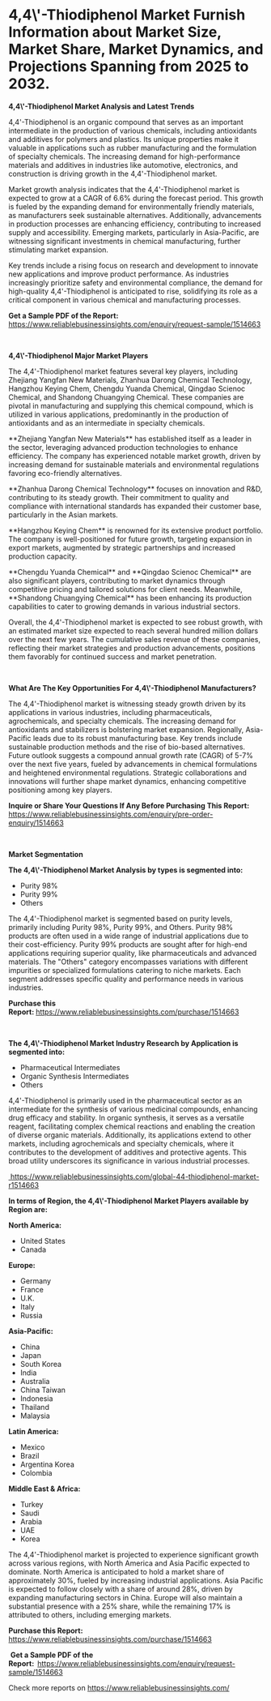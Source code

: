 <p><h1>4,4\'-Thiodiphenol Market Furnish Information about Market Size, Market Share, Market Dynamics, and Projections Spanning from 2025 to 2032.</h1></p><p><strong>4,4\'-Thiodiphenol Market Analysis and Latest Trends</strong></p>
<p><p>4,4'-Thiodiphenol is an organic compound that serves as an important intermediate in the production of various chemicals, including antioxidants and additives for polymers and plastics. Its unique properties make it valuable in applications such as rubber manufacturing and the formulation of specialty chemicals. The increasing demand for high-performance materials and additives in industries like automotive, electronics, and construction is driving growth in the 4,4'-Thiodiphenol market.</p><p>Market growth analysis indicates that the 4,4'-Thiodiphenol market is expected to grow at a CAGR of 6.6% during the forecast period. This growth is fueled by the expanding demand for environmentally friendly materials, as manufacturers seek sustainable alternatives. Additionally, advancements in production processes are enhancing efficiency, contributing to increased supply and accessibility. Emerging markets, particularly in Asia-Pacific, are witnessing significant investments in chemical manufacturing, further stimulating market expansion. </p><p>Key trends include a rising focus on research and development to innovate new applications and improve product performance. As industries increasingly prioritize safety and environmental compliance, the demand for high-quality 4,4'-Thiodiphenol is anticipated to rise, solidifying its role as a critical component in various chemical and manufacturing processes.</p></p>
<p><strong>Get a Sample PDF of the Report:&nbsp;</strong> <a href="https://www.reliablebusinessinsights.com/enquiry/request-sample/1514663?utm_campaign=1837&utm_medium=2&utm_source=Github&utm_content=ia&utm_term=17012025&utm_id=44-thiodiphenol">https://www.reliablebusinessinsights.com/enquiry/request-sample/1514663</a></p>
<p>&nbsp;</p>
<p><strong>4,4\'-Thiodiphenol Major Market Players</strong></p>
<p><p>The 4,4'-Thiodiphenol market features several key players, including Zhejiang Yangfan New Materials, Zhanhua Darong Chemical Technology, Hangzhou Keying Chem, Chengdu Yuanda Chemical, Qingdao Scienoc Chemical, and Shandong Chuangying Chemical. These companies are pivotal in manufacturing and supplying this chemical compound, which is utilized in various applications, predominantly in the production of antioxidants and as an intermediate in specialty chemicals.</p><p>**Zhejiang Yangfan New Materials** has established itself as a leader in the sector, leveraging advanced production technologies to enhance efficiency. The company has experienced notable market growth, driven by increasing demand for sustainable materials and environmental regulations favoring eco-friendly alternatives.</p><p>**Zhanhua Darong Chemical Technology** focuses on innovation and R&D, contributing to its steady growth. Their commitment to quality and compliance with international standards has expanded their customer base, particularly in the Asian markets. </p><p>**Hangzhou Keying Chem** is renowned for its extensive product portfolio. The company is well-positioned for future growth, targeting expansion in export markets, augmented by strategic partnerships and increased production capacity.</p><p>**Chengdu Yuanda Chemical** and **Qingdao Scienoc Chemical** are also significant players, contributing to market dynamics through competitive pricing and tailored solutions for client needs. Meanwhile, **Shandong Chuangying Chemical** has been enhancing its production capabilities to cater to growing demands in various industrial sectors.</p><p>Overall, the 4,4'-Thiodiphenol market is expected to see robust growth, with an estimated market size expected to reach several hundred million dollars over the next few years. The cumulative sales revenue of these companies, reflecting their market strategies and production advancements, positions them favorably for continued success and market penetration.</p></p>
<p>&nbsp;</p>
<p><strong>What Are The Key Opportunities For 4,4\'-Thiodiphenol Manufacturers?</strong></p>
<p><p>The 4,4'-Thiodiphenol market is witnessing steady growth driven by its applications in various industries, including pharmaceuticals, agrochemicals, and specialty chemicals. The increasing demand for antioxidants and stabilizers is bolstering market expansion. Regionally, Asia-Pacific leads due to its robust manufacturing base. Key trends include sustainable production methods and the rise of bio-based alternatives. Future outlook suggests a compound annual growth rate (CAGR) of 5-7% over the next five years, fueled by advancements in chemical formulations and heightened environmental regulations. Strategic collaborations and innovations will further shape market dynamics, enhancing competitive positioning among key players.</p></p>
<p><strong>Inquire or Share Your Questions If Any Before Purchasing This Report:</strong> <a href="https://www.reliablebusinessinsights.com/enquiry/pre-order-enquiry/1514663?utm_campaign=1837&utm_medium=2&utm_source=Github&utm_content=ia&utm_term=17012025&utm_id=44-thiodiphenol">https://www.reliablebusinessinsights.com/enquiry/pre-order-enquiry/1514663</a></p>
<p>&nbsp;</p>
<p><strong>Market Segmentation</strong></p>
<p><strong>The 4,4\'-Thiodiphenol Market Analysis by types is segmented into:</strong></p>
<p><ul><li>Purity 98%</li><li>Purity 99%</li><li>Others</li></ul></p>
<p><p>The 4,4'-Thiodiphenol market is segmented based on purity levels, primarily including Purity 98%, Purity 99%, and Others. Purity 98% products are often used in a wide range of industrial applications due to their cost-efficiency. Purity 99% products are sought after for high-end applications requiring superior quality, like pharmaceuticals and advanced materials. The "Others" category encompasses variations with different impurities or specialized formulations catering to niche markets. Each segment addresses specific quality and performance needs in various industries.</p></p>
<p><strong>Purchase this Report:&nbsp;</strong><a href="https://www.reliablebusinessinsights.com/purchase/1514663?utm_campaign=1837&utm_medium=2&utm_source=Github&utm_content=ia&utm_term=17012025&utm_id=44-thiodiphenol">https://www.reliablebusinessinsights.com/purchase/1514663</a></p>
<p>&nbsp;</p>
<p><strong>The 4,4\'-Thiodiphenol Market Industry Research by Application is segmented into:</strong></p>
<p><ul><li>Pharmaceutical Intermediates</li><li>Organic Synthesis Intermediates</li><li>Others</li></ul></p>
<p><p>4,4'-Thiodiphenol is primarily used in the pharmaceutical sector as an intermediate for the synthesis of various medicinal compounds, enhancing drug efficacy and stability. In organic synthesis, it serves as a versatile reagent, facilitating complex chemical reactions and enabling the creation of diverse organic materials. Additionally, its applications extend to other markets, including agrochemicals and specialty chemicals, where it contributes to the development of additives and protective agents. This broad utility underscores its significance in various industrial processes.</p></p>
<p><a href="https://www.reliablebusinessinsights.com/global-44-thiodiphenol-market-r1514663?utm_campaign=1837&utm_medium=2&utm_source=Github&utm_content=ia&utm_term=17012025&utm_id=44-thiodiphenol">&nbsp;https://www.reliablebusinessinsights.com/global-44-thiodiphenol-market-r1514663</a></p>
<p><strong>In terms of Region, the 4,4\'-Thiodiphenol Market Players available by Region are:</strong></p>
<p>
    <p> <strong> North America: </strong>
        <ul>
            <li>United States</li>
            <li>Canada</li>
        </ul>
        </p> 
    <p> <strong> Europe: </strong>
        <ul>
            <li>Germany</li>
            <li>France</li>
            <li>U.K.</li>
            <li>Italy</li>
            <li>Russia</li>
        </ul>
        </p> 
    <p> <strong> Asia-Pacific: </strong>
        <ul>
            <li>China</li>
            <li>Japan</li>
            <li>South Korea</li>
            <li>India</li>
            <li>Australia</li>
            <li>China Taiwan</li>
            <li>Indonesia</li>
            <li>Thailand</li>
            <li>Malaysia</li>
        </ul>
        </p> 
    <p> <strong> Latin America: </strong>
        <ul>
            <li>Mexico</li>
            <li>Brazil</li>
            <li>Argentina Korea</li>
            <li>Colombia</li>
        </ul>
        </p> 
    <p> <strong> Middle East & Africa: </strong>
        <ul>
            <li>Turkey</li>
            <li>Saudi</li>
            <li>Arabia</li>
            <li>UAE</li>
            <li>Korea</li>
        </ul>
    </p>
    </p>
<p><p>The 4,4'-Thiodiphenol market is projected to experience significant growth across various regions, with North America and Asia Pacific expected to dominate. North America is anticipated to hold a market share of approximately 30%, fueled by increasing industrial applications. Asia Pacific is expected to follow closely with a share of around 28%, driven by expanding manufacturing sectors in China. Europe will also maintain a substantial presence with a 25% share, while the remaining 17% is attributed to others, including emerging markets.</p></p>
<p><strong>Purchase this Report: </strong><a href="https://www.reliablebusinessinsights.com/purchase/1514663?utm_campaign=1837&utm_medium=2&utm_source=Github&utm_content=ia&utm_term=17012025&utm_id=44-thiodiphenol">https://www.reliablebusinessinsights.com/purchase/1514663</a></p>
<p>&nbsp;<strong>Get a Sample PDF of the Report:&nbsp;&nbsp;</strong><a href="https://www.reliablebusinessinsights.com/enquiry/request-sample/1514663?utm_campaign=1837&utm_medium=2&utm_source=Github&utm_content=ia&utm_term=17012025&utm_id=44-thiodiphenol">https://www.reliablebusinessinsights.com/enquiry/request-sample/1514663</a></p>
<p><strong></strong></p>
<p>Check more reports on <a href="https://www.reliablebusinessinsights.com/?utm_campaign=1837&utm_medium=2&utm_source=Github&utm_content=ia&utm_term=17012025&utm_id=44-thiodiphenol">https://www.reliablebusinessinsights.com/</a></p>